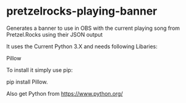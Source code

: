 # pretzelrocks-playing-banner
Generates a banner to use in OBS with the current playing song from Pretzel.Rocks using their JSON output

It uses the Current Python 3.X and needs following Libaries:

Pillow

To install it simply use pip:

pip install Pillow.

Also get Python from https://www.python.org/
